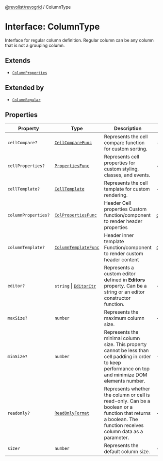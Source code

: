 [@revolist/revogrid](README.md) / ColumnType

# Interface: ColumnType

Interface for regular column definition.
Regular column can be any column that is not a grouping column.

## Extends

- [`ColumnProperties`](Interface.ColumnProperties.md)

## Extended by

- [`ColumnRegular`](Interface.ColumnRegular.md)

## Properties

| Property | Type | Description | Inherited from | Defined in |
| ------ | ------ | ------ | ------ | ------ |
| `cellCompare?` | [`CellCompareFunc`](TypeAlias.CellCompareFunc.md) | Represents the cell compare function for custom sorting. | - | [src/types/interfaces.ts:177](https://github.com/revolist/revogrid/blob/08de4537b2052abd86ff4eb5461780401e3c4fcb/src/types/interfaces.ts#L177) |
| `cellProperties?` | [`PropertiesFunc`](TypeAlias.PropertiesFunc.md) | Represents cell properties for custom styling, classes, and events. | - | [src/types/interfaces.ts:169](https://github.com/revolist/revogrid/blob/08de4537b2052abd86ff4eb5461780401e3c4fcb/src/types/interfaces.ts#L169) |
| `cellTemplate?` | [`CellTemplate`](Interface.CellTemplate.md) | Represents the cell template for custom rendering. | - | [src/types/interfaces.ts:173](https://github.com/revolist/revogrid/blob/08de4537b2052abd86ff4eb5461780401e3c4fcb/src/types/interfaces.ts#L173) |
| `columnProperties?` | [`ColPropertiesFunc`](TypeAlias.ColPropertiesFunc.md) | Header Cell properties Custom function/component to render header properties | [`ColumnProperties`](Interface.ColumnProperties.md).`columnProperties` | [src/types/interfaces.ts:116](https://github.com/revolist/revogrid/blob/08de4537b2052abd86ff4eb5461780401e3c4fcb/src/types/interfaces.ts#L116) |
| `columnTemplate?` | [`ColumnTemplateFunc`](TypeAlias.ColumnTemplateFunc.md) | Header inner template Function/component to render custom header content | [`ColumnProperties`](Interface.ColumnProperties.md).`columnTemplate` | [src/types/interfaces.ts:111](https://github.com/revolist/revogrid/blob/08de4537b2052abd86ff4eb5461780401e3c4fcb/src/types/interfaces.ts#L111) |
| `editor?` | `string` \| [`EditorCtr`](TypeAlias.EditorCtr.md) | Represents a custom editor defined in **Editors** property. Can be a string or an editor constructor function. | - | [src/types/interfaces.ts:165](https://github.com/revolist/revogrid/blob/08de4537b2052abd86ff4eb5461780401e3c4fcb/src/types/interfaces.ts#L165) |
| `maxSize?` | `number` | Represents the maximum column size. | - | [src/types/interfaces.ts:160](https://github.com/revolist/revogrid/blob/08de4537b2052abd86ff4eb5461780401e3c4fcb/src/types/interfaces.ts#L160) |
| `minSize?` | `number` | Represents the minimal column size. This property cannot be less than cell padding in order to keep performance on top and minimize DOM elements number. | - | [src/types/interfaces.ts:156](https://github.com/revolist/revogrid/blob/08de4537b2052abd86ff4eb5461780401e3c4fcb/src/types/interfaces.ts#L156) |
| `readonly?` | [`ReadOnlyFormat`](TypeAlias.ReadOnlyFormat.md) | Represents whether the column or cell is read-only. Can be a boolean or a function that returns a boolean. The function receives column data as a parameter. | - | [src/types/interfaces.ts:146](https://github.com/revolist/revogrid/blob/08de4537b2052abd86ff4eb5461780401e3c4fcb/src/types/interfaces.ts#L146) |
| `size?` | `number` | Represents the default column size. | - | [src/types/interfaces.ts:150](https://github.com/revolist/revogrid/blob/08de4537b2052abd86ff4eb5461780401e3c4fcb/src/types/interfaces.ts#L150) |
